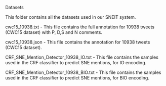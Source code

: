 Datasets

This folder contains all the datasets used in our SNEIT system.

cwc15_10938.txt - This file contains the full annotation for 10938 tweets (CWC15 dataset) with P, D,S and N comments.

cwc15_10938.json - This file contains the annotation for 10938 tweets (CWC15 dataset).

CRF_SNE_Mention_Detector_10938_IO.txt - This file contains the samples used in the CRF 
classifier to predict SNE mentions, for IO encoding.

CRF_SNE_Mention_Detector_10938_BIO.txt - This file contains the samples used in the CRF classifier to predict SNE mentions, for BIO encoding.
